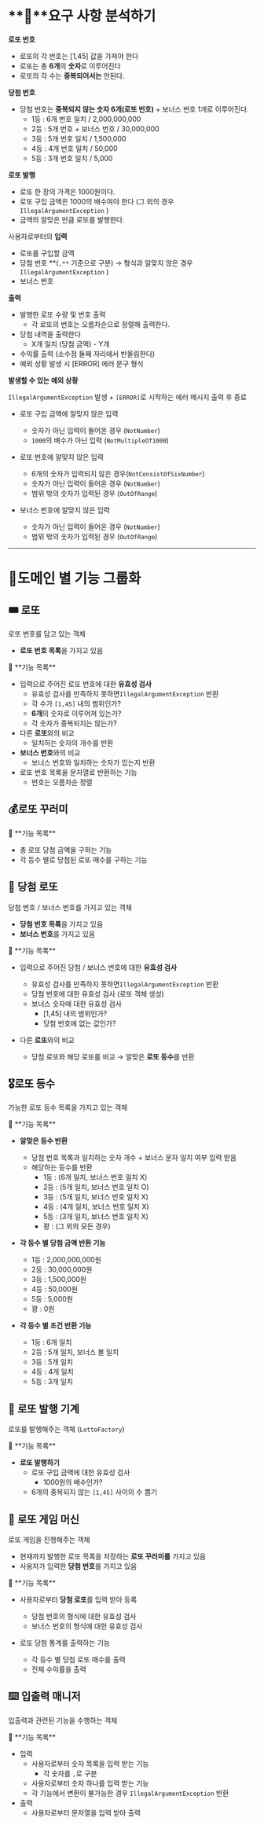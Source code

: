 # **🚀**요구 사항 분석하기

**로또 번호**

- 로또의 각 번호는 [1,45] 값을 가져야 한다
- 로또는 총 **6개**의 **숫자**로 이루어진다
- 로또의 각 수는 **중복되어서는** 안된다.

**당첨 번호**

- 당첨 번호는 **중복되지 않는 숫자 6개(로또 번호)** + 보너스 번호 1개로 이루어진다.
    - 1등 : 6개 번호 일치 / 2,000,000,000
    - 2등 : 5개 번호 + 보너스 번호 / 30,000,000
    - 3등 : 5개 번호 일치 / 1,500,000
    - 4등 : 4개 번호 일치 / 50,000
    - 5등 : 3개 번호 일치 / 5,000

**로또 발행**

- 로또 한 장의 가격은 1000원이다.
- 로또 구입 금액은 1000의 배수여야 한다  (그 외의 경우 `IllegalArgumentException` )
- 금액의 알맞은 만큼 로또를 발행한다.

사용자로부터의 **입력**

- 로또를 구입할 금액
- 당첨 번호 **(`,**` 기준으로 구분) → 형식과 알맞지 않은 경우 `IllegalArgumentException` )
- 보너스 번호

**출력**

- 발행한 로또 수량 및 번호 출력
    - 각 로또의 번호는 오름차순으로 정렬해 출력한다.
- 당첨 내역을 출력한다
    - X개 일치 (당첨 금액) - Y개
- 수익률 출력 (소수점 둘째 자리에서 반올림한다)
- 예외 상황 발생 시 [ERROR] 에러 문구 형식

**발생할 수 있는 예외 상황**

`IllegalArgumentException` 발생 + `[ERROR]`로 시작하는 에러 메시지 출력 후 종료

- 로또 구입 금액에 알맞지 않은 입력
    - 숫자가 아닌 입력이 들어온 경우 (`NotNumber`)
    - `1000`의 배수가 아닌 입력 (`NotMultipleOf1000`)

- 로또 번호에 알맞지 않은 입력
    - 6개의 숫자가 입력되지 않은 경우(`NotConsistOfSixNumber`)
    - 숫자가 아닌 입력이 들어온 경우 (`NotNumber`)
    - 범위 밖의 숫자가 입력된 경우 (`OutOfRange`)

- 보너스 번호에 알맞지 않은 입력
    - 숫자가 아닌 입력이 들어온 경우 (`NotNumber`)
    - 범위 밖의 숫자가 입력된 경우 (`OutOfRange`)

---

# **🚀도메인 별 기능 그룹화**

## 🎟️ 로또

로또 번호를 담고 있는 객체

- **로또 번호 목록**을 가지고 있음

<aside>
🔔 **기능 목록**

- 입력으로 주어진 로또 번호에 대한 **유효성 검사**
    - 유효성 검사를 만족하지 못하면`IllegalArgumentException` 반환
    - 각 수가 `[1,45]` 내의 범위인가?
    - **6개**의 숫자로 이루어져 있는가?
    - 각 숫자가 중복되지는 않는가?
- 다른 **로또**와의 비교
    - 일치하는 숫자의 개수를 반환
- **보너스 번호**와의 비교
    - 보너스 번호와 일치하는 숫자가 있는지 반환
- 로또 번호 목록을 문자열로 반환하는 기능
    - 번호는 오름차순 정렬
</aside>

## 💰로또 꾸러미

<aside>
🔔 **기능 목록**

- 총 로또 당첨 금액을 구하는 기능
- 각 등수 별로 당첨된 로또 매수를 구하는 기능
</aside>

## 💯 당첨 로또

당첨 번호 / 보너스 번호를 가지고 있는 객체

- **당첨 번호 목록**을 가지고 있음
- **보너스 번호**를 가지고 있음

<aside>
🔔 **기능 목록**

- 입력으로 주어진 당첨 / 보너스 번호에 대한 **유효성 검사**
    - 유효성 검사를 만족하지 못하면`IllegalArgumentException` 반환
    - 당첨 번호에 대한 유효성 검사 (로또 객체 생성)
    - 보너스 숫자에 대한 유효성 검사
        - [1,45] 내의 범위인가?
        - 당첨 번호에 없는 값인가?

- 다른 **로또**와의 비교
    - 당첨 로또와 해당 로또를 비교 → 알맞은 **로또 등수**를 반환

</aside>

## 🎖️**로또 등수**

가능한 로또 등수 목록을 가지고 있는 객체

<aside>
🔔 **기능 목록**

- **알맞은 등수 반환**
    - 당첨 번호 목록과 일치하는 숫자 개수 + 보너스 문자 일치 여부 입력 받음
    - 해당하는 등수를 반환
        - 1등 : (6개 일치, 보너스 번호 일치 X)
        - 2등 : (5개 일치, 보너스 번호 일치 O)
        - 3등 : (5개 일치, 보너스 번호 일치 X)
        - 4등 : (4개 일치, 보너스 번호 일치 X)
        - 5등 : (3개 일치, 보너스 번호 일치 X)
        - 꽝 : (그 외의 모든 경우)

- **각 등수 별 당첨 금액 반환 기능**
    - 1등 : 2,000,000,000원
    - 2등 : 30,000,000원
    - 3등 : 1,500,000원
    - 4등 : 50,000원
    - 5등 : 5,000원
    - 꽝 : 0원

- **각 등수 별 조건 반환 기능**
    - 1등 : 6개 일치
    - 2등 : 5개 일치, 보너스 볼 일치
    - 3등 : 5개 일치
    - 4등 : 4개 일치
    - 5등 : 3개 일치
</aside>

## 🏧 로또 발행 기계

로또를 발행해주는 객체 (`LottoFactory`)

<aside>
🔔 **기능 목록**

- **로또 발행하기**
    - 로또 구입 금액에 대한 유효성 검사
        - 1000원의 배수인가?
    - 6개의 중복되지 않는 `[1,45]` 사이의 수 뽑기
</aside>

## 🎰 로또 게임 머신

로또 게임을 진행해주는 객체

- 현재까지 발행한 로또 목록을 저장하는 **로또 꾸러미를** 가지고 있음
- 사용자가 입력한 **당첨 번호**를 가지고 있음

<aside>
🔔 **기능 목록**

- 사용자로부터 **당첨 로또**를 입력 받아 등록
    - 당첨 번호의 형식에 대한 유효성 검사
    - 보너스 번호의 형식에 대한 유효성 검사

- 로또 당첨 통계를 출력하는 기능
    - 각 등수 별  당첨 로또 매수를 출력
    - 전체 수익률을 출력


</aside>

## ⌨️ 입출력 매니저

입출력과 관련된 기능을 수행하는 객체

<aside>
🔔 **기능 목록**

- 입력
    - 사용자로부터 숫자 목록을 입력 받는 기능
        - 각 숫자를 `,`로 구분
    - 사용자로부터 숫자 하나를 입력 받는 기능
    - 각 기능에서 변환이 불가능한 경우 `IllegalArgumentException` 반환
- 출력
    - 사용자로부터 문자열을 입력 받아 출력
</aside>